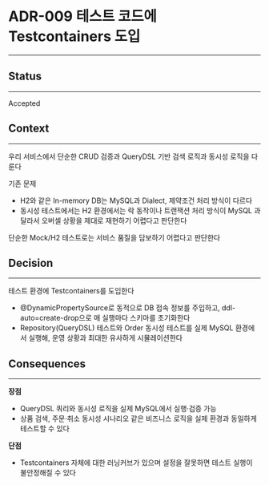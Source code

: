 # ADR-009 테스트 코드에 Testcontainers 도입
---

## Status
---  
Accepted

## Context
---
우리 서비스에서 단순한 CRUD 검증과 QueryDSL 기반 검색 로직과 동시성 로직을 다룬다

기존 문제
- H2와 같은 In-memory DB는 MySQL과 Dialect, 제약조건 처리 방식이 다르다
- 동시성 테스트에서는 H2 환경에서는 락 동작이나 트랜잭션 처리 방식이 MySQL 과 달라서 오버셀 상황을 제대로 재현하기 어렵다고 판단한다

단순한 Mock/H2 테스트로는 서비스 품질을 담보하기 어렵다고 판단한다



## Decision
---

테스트 환경에 Testcontainers를 도입한다
- @DynamicPropertySource로 동적으로 DB 접속 정보를 주입하고, ddl-auto=create-drop으로 매 실행마다 스키마를 초기화한다
- Repository(QueryDSL) 테스트와 Order 동시성 테스트를 실제 MySQL 환경에서 실행해, 운영 상황과 최대한 유사하게 시뮬레이션한다

## Consequences
---

**장점**
- QueryDSL 쿼리와 동시성 로직을 실제 MySQL에서 실행·검증 가능
- 상품 검색, 주문·취소 동시성 시나리오 같은 비즈니스 로직을 실제 환경과 동일하게 테스트할 수 있다

**단점**
- Testcontainers 자체에 대한 러닝커브가 있으며 설정을 잘못하면 테스트 실행이 불안정해질 수 있다